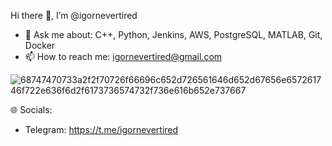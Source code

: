 Hi there 👋, I’m @igornevertired

- 💬 Ask me about: C++, Python, Jenkins, AWS, PostgreSQL, MATLAB, Git, Docker
- 📫 How to reach me: igornevertired@gmail.com

![68747470733a2f2f70726f66696c652d726561646d652d67656e657261746f722e636f6d2f6173736574732f736e616b652e737667](https://github.com/igornevertired/igornevertired/assets/83705173/44792c77-a36e-4661-92a3-de0dbd0c5a35)

🌐 Socials:

- Telegram: https://t.me/igornevertired
